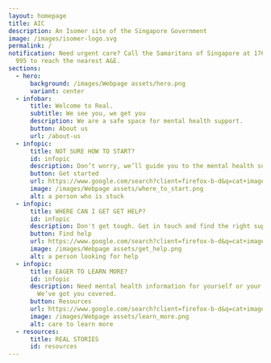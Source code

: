 ```yaml
---
layout: homepage
title: AIC
description: An Isomer site of the Singapore Government
image: /images/isomer-logo.svg
permalink: /
notification: Need urgent care? Call the Samaritans of Singapore at 1767, or use
  995 to reach the nearest A&E.
sections:
  - hero:
      background: /images/Webpage assets/hero.png
      variant: center
  - infobar:
      title: Welcome to Real.
      subtitle: We see you, we get you
      description: We are a safe space for mental health support.
      button: About us
      url: /about-us
  - infopic:
      title: NOT SURE HOW TO START?
      id: infopic
      description: Don’t worry, we’ll guide you to the mental health support you need.
      button: Get started
      url: https://www.google.com/search?client=firefox-b-d&q=cat+image#vhid=t654uuOejPehfM&vssid=l
      image: /images/Webpage assets/where_to_start.png
      alt: a person who is stuck
  - infopic:
      title: WHERE CAN I GET GET HELP?
      id: infopic
      description: Don't get tough. Get in touch and find the right support.
      button: Find help
      url: https://www.google.com/search?client=firefox-b-d&q=cat+image#vhid=t654uuOejPehfM&vssid=l
      image: /images/Webpage assets/get_help.png
      alt: a person looking for help
  - infopic:
      title: EAGER TO LEARN MORE?
      id: infopic
      description: Need mental health information for yourself or your loved ones?
        We’ve got you covered.
      button: Resources
      url: https://www.google.com/search?client=firefox-b-d&q=cat+image#vhid=t654uuOejPehfM&vssid=l
      image: /images/Webpage assets/learn_more.png
      alt: care to learn more
  - resources:
      title: REAL STORIES
      id: resources
---
```

